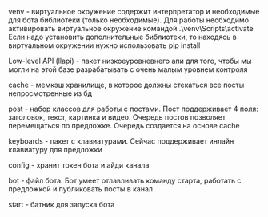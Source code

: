 venv - виртуальное окружение содержит интерпретатор и необходимые для бота библиотеки (только необходимые).
Для работы необходимо активировать виртуальное окружение командой .\venv\Scripts\activate
Если надо установить дополнительные библиотеки, то находясь в виртуальном окружении нужно использовать pip install

Low-level API (llapi) - пакет низкоеуровневнего апи для того, чтобы мы могли на этой базе разрабатывать с очень малым уровнем контроля

cache - мемкэш хранилище, в которое должны стекаться все посты непросмотренные из бд

post - набор классов для работы с постами. Пост поддерживает 4 поля: заголовок, текст, картинка и видео. Очередь постов позволяет перемещаться по предложке. Очередь создается на основе cache

keyboards - пакет с клавиатурами. Сейчас поддерживает инлайн клавиатуру для предложки

config - хранит токен бота и айди канала

bot - файл бота. Бот умеет отлавливать команду старта, работать с предложкой и публиковать посты в канал

start - батник для запуска бота

